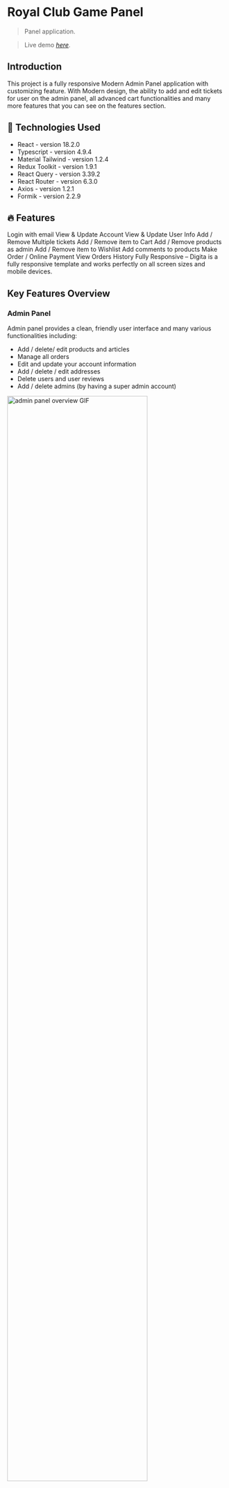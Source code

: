 # Royal Club Game Panel

> Panel application.

> Live demo [_here_](https://royalclub-frontend.iran.liara.run//).

## Introduction

This project is a fully responsive Modern Admin Panel application with customizing feature. With Modern design, the ability to add and edit tickets for user on the admin panel, all advanced cart functionalities and many more features that you can see on the features section.

## 🔧 Technologies Used

- React - version 18.2.0
- Typescript - version 4.9.4
- Material Tailwind - version 1.2.4
- Redux Toolkit - version 1.9.1
- React Query - version 3.39.2
- React Router - version 6.3.0
- Axios - version 1.2.1
- Formik - version 2.2.9

## 🔥 Features

Login with email
View & Update Account
View & Update User Info
Add / Remove Multiple tickets
Add / Remove item to Cart
Add / Remove products as admin
Add / Remove item to Wishlist
Add comments to products
Make Order / Online Payment
View Orders History
Fully Responsive – Digita is a fully responsive template and works perfectly on all screen sizes and mobile devices.

## Key Features Overview

<!-- admin panel -->

### Admin Panel

Admin panel provides a clean, friendly user interface and many various functionalities including:

- Add / delete/ edit products and articles
- Manage all orders
- Edit and update your account information
- Add / delete / edit addresses
- Delete users and user reviews
- Add / delete admins (by having a super admin account)

<img src="https://media.publit.io/file/royalclub.gif" alt="admin panel overview GIF" width=80% height=auto>


## 🚀 Setup

Follow the following steps to get development environment running.

- Clone _'royalclub-website-frontend.git'_ repository

  ```bash
  git clone https://github.com/siavashsk/royalclub-website-frontend.git
  ```

- Install dependencies

  ```bash
  npm install
  ```

- start development server

  ```bash
  npm start
  ```

---

## 🤝 Contributing

The community is always looking for talented individuals to share their knowledge and creativity to build innovative projects that will change the world.

Contributing to open source projects not only benefits the community, but it also helps you grow as a developer by learning new skills, collaborating with others, and gaining recognition for your contributions.

We greatly appreciate any contribution you can make to our project. Whether it's a suggestion, bug report, or enhancement, your input is invaluable to us.



1. Fork the Project
2. Create your Feature Branch (`git checkout -b feature/AmazingFeature`)
3. Commit your Changes (`git commit -m 'Add some AmazingFeature'`)
4. Push to the Branch (`git push origin feature/AmazingFeature`)
5. Open a Pull Request

Don't forget to give our project a star to show your support! We're excited to see what amazing features you'll bring to our project. Thank you for your contributions!

## ✅ Project Status

Project is: _complete_ .

## 💬 Contact

Created by [@siavashsk](https://github.com/siavashsk)
 <p>
  if you need help, ask our. we will try to answer as soon as possible.
 </p>

## 📝 License

This project is open source and available under the [MIT License](https://github.com/siavashsk/royalclub-website-frontend/blob/main/LICENSE).